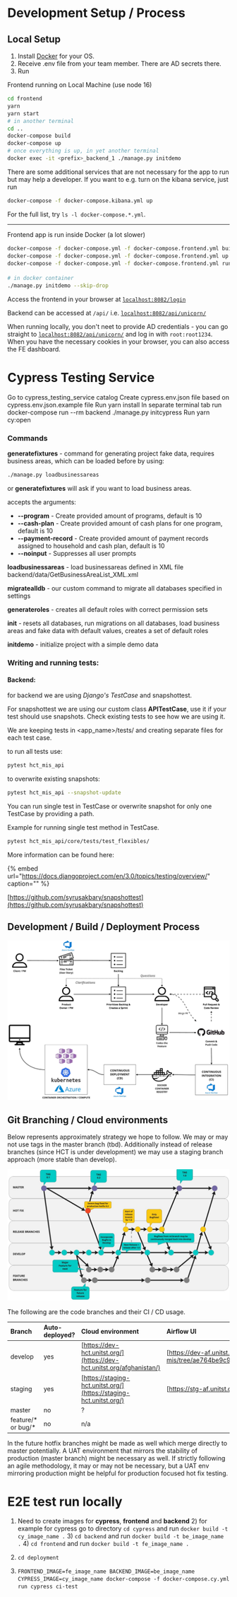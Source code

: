 # Development Setup / Process

## Local Setup

1. Install [Docker](https://docs.docker.com/engine/installation/) for your OS.
2. Receive .env file from your team member. There are AD secrets there.
3. Run


Frontend running on Local Machine (use node 16)

```bash
cd frontend
yarn
yarn start
# in another terminal
cd ..
docker-compose build
docker-compose up
# once everything is up, in yet another terminal
docker exec -it <prefix>_backend_1 ./manage.py initdemo
```

There are some additional services that are not necessary for the app to run but may help a developer. If you want to e.g. turn on the kibana service, just run

```bash
docker-compose -f docker-compose.kibana.yml up
```

For the full list, try `ls -l docker-compose.*.yml`.

***
Frontend app is run inside Docker (a lot slower)

```bash
docker-compose -f docker-compose.yml -f docker-compose.frontend.yml build
docker-compose -f docker-compose.yml -f docker-compose.frontend.yml up
docker-compose -f docker-compose.yml -f docker-compose.frontend.yml run --rm backend bash

# in docker container
./manage.py initdemo --skip-drop
```

Access the frontend in your browser at [`localhost:8082/login`](http://localhost:8082/login)

Backend can be accessed at `/api/` i.e. [`localhost:8082/api/unicorn/`](http://localhost:8082/api/unicorn/)

When running locally, you don't neet to provide AD credentials - you can go straight to [`localhost:8082/api/unicorn/`](http://localhost:8082/api/unicorn/) and log in with `root:root1234`. When you have the necessary cookies in your browser, you can also access the FE dashboard.

# Cypress Testing Service
Go to cypress_testing_service catalog
Create cypress.env.json file based on cypress.env.json.example file
Run yarn install
In separate terminal tab run docker-compose run --rm backend ./manage.py initcypress
Run yarn cy:open




### **Commands**

**generatefixtures** - command for generating project fake data, requires business areas, which can be loaded before by using:

```bash
./manage.py loadbusinessareas
```

or **generatefixtures** will ask if you want to load business areas.

accepts the arguments:

* **--program** - Create provided amount of programs, default is 10
* **--cash-plan** - Create provided amount of cash plans for one program, default is 10
* **--payment-record** - Create provided amount of payment records assigned to household and cash plan, default is 10
* **--noinput** - Suppresses all user prompts

**loadbusinessareas** - load businessareas defined in XML file backend/data/GetBusinessAreaList\_XML.xml

**migratealldb** - our custom command to migrate all databases specified in settings

**generateroles** - creates all default roles with correct permission sets

**init** - resets all databases, run migrations on all databases, load business areas and fake data with default values, creates a set of default roles

**initdemo** - initialize project with a simple demo data

### Writing and running tests:

#### **Backend:**

for backend we are using _Django's TestCase_ and snapshottest.

For snapshottest we are using our custom class **APITestCase**, use it if your test should use snapshots. Check existing tests to see how we are using it.

We are keeping tests in &lt;app\_name&gt;/tests/ and creating separate files for each test case.

to run all tests use:

```bash
pytest hct_mis_api
```

to overwrite existing snapshots:

```bash
pytest hct_mis_api --snapshot-update
```

You can run single test in TestCase or overwrite snapshot for only one TestCase by providing a path.

Example for running single test method in TestCase.

```bash
pytest hct_mis_api/core/tests/test_flexibles/
```

More information can be found here:

{% embed url="https://docs.djangoproject.com/en/3.0/topics/testing/overview/" caption="" %}

[https://github.com/syrusakbary/snapshottest](https://github.com/syrusakbary/snapshottest)

## Development / Build / Deployment Process

![](../../.gitbook/assets/unicef-hct-mis-1.jpg)

## Git Branching / Cloud environments

Below represents approximately strategy we hope to follow. We may or may not use tags in the master branch \(tbd\). Additionally instead of release branches \(since HCT is under development\) we may use a staging branch approach \(more stable than develop\).

![Git Branching Model](../../.gitbook/assets/unicef_hct-mis__online_whiteboard_for_visual_collaboration.jpg)

The following are the code branches and their CI / CD usage.

| Branch | Auto-deployed? | Cloud environment | Airflow UI |
| :--- | :--- | :--- | :--- |
| develop | yes | [https://dev-hct.unitst.org/](https://dev-hct.unitst.org/afghanistan/) | [https://dev-af.unitst.org](https://github.com/unicef/hct-mis/tree/ae764be9c9518105b72bdfe481f0a65f79dd538a/README.md) |
| staging | yes | [https://staging-hct.unitst.org/](https://staging-hct.unitst.org/) | [https://stg-af.unitst.org](https://stg-af.unitst.org) |
| master | no | ? |  |
| feature/\* or bug/\* | no | n/a |  |

In the future hotfix branches might be made as well which merge directly to master potentially. A UAT environment that mirrors the stability of production \(master branch\) might be necessary as well. If strictly following an agile methodology, it may or may not be necessary, but a UAT env mirroring production might be helpful for production focused hot fix testing.


# E2E test run locally

1) Need to create images for **cypress**, **frontend** and **backend** 
   2) for example for cypress go to directory `cd cypress` and run `docker build -t cy_image_name .`
   3) `cd backend` and run `docker build -t be_image_name .`
   4) `cd frontend` and run `docker build -t fe_image_name .`
       
2) `cd deployment` 
3) `FRONTEND_IMAGE=fe_image_name BACKEND_IMAGE=be_image_name CYPRESS_IMAGE=cy_image_name docker-compose -f docker-compose.cy.yml run cypress ci-test`